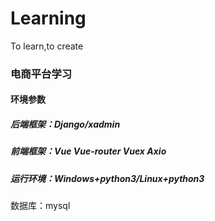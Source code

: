 # Learning
To learn,to create
### 电商平台学习
#### 环境参数
##### 后端框架：Django/xadmin
##### 前端框架：Vue Vue-router Vuex Axio
##### 运行环境：Windows+python3/Linux+python3
数据库：mysql
